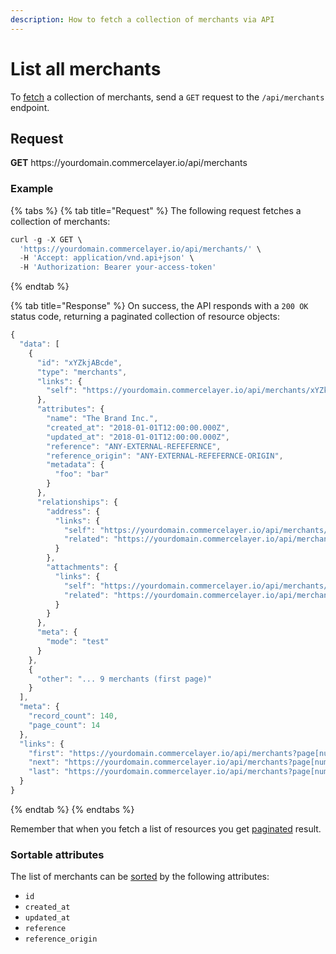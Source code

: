 ```yaml
---
description: How to fetch a collection of merchants via API
---
```


# List all merchants

To <a href="https://docs.commercelayer.io/developers/fetching-resources" target="_blank">fetch</a> a collection of merchants, send a `GET` request to the `/api/merchants` endpoint.

## Request

**GET** https://<i></i>yourdomain.commercelayer.io/api/merchants

### **Example**

{% tabs %}
{% tab title="Request" %}
The following request fetches a collection of merchants:

```javascript
curl -g -X GET \
  'https://yourdomain.commercelayer.io/api/merchants/' \
  -H 'Accept: application/vnd.api+json' \
  -H 'Authorization: Bearer your-access-token'
```
{% endtab %}

{% tab title="Response" %}
On success, the API responds with a `200 OK` status code, returning a paginated collection of resource objects:

```javascript
{
  "data": [
    {
      "id": "xYZkjABcde",
      "type": "merchants",
      "links": {
        "self": "https://yourdomain.commercelayer.io/api/merchants/xYZkjABcde"
      },
      "attributes": {
        "name": "The Brand Inc.",
        "created_at": "2018-01-01T12:00:00.000Z",
        "updated_at": "2018-01-01T12:00:00.000Z",
        "reference": "ANY-EXTERNAL-REFEFERNCE",
        "reference_origin": "ANY-EXTERNAL-REFEFERNCE-ORIGIN",
        "metadata": {
          "foo": "bar"
        }
      },
      "relationships": {
        "address": {
          "links": {
            "self": "https://yourdomain.commercelayer.io/api/merchants/xYZkjABcde/relationships/address",
            "related": "https://yourdomain.commercelayer.io/api/merchants/xYZkjABcde/address"
          }
        },
        "attachments": {
          "links": {
            "self": "https://yourdomain.commercelayer.io/api/merchants/xYZkjABcde/relationships/attachments",
            "related": "https://yourdomain.commercelayer.io/api/merchants/xYZkjABcde/attachments"
          }
        }
      },
      "meta": {
        "mode": "test"
      }
    },
    {
      "other": "... 9 merchants (first page)"
    }
  ],
  "meta": {
    "record_count": 140,
    "page_count": 14
  },
  "links": {
    "first": "https://yourdomain.commercelayer.io/api/merchants?page[number]=1&page[size]=10",
    "next": "https://yourdomain.commercelayer.io/api/merchants?page[number]=2&page[size]=10",
    "last": "https://yourdomain.commercelayer.io/api/merchants?page[number]=14&page[size]=10"
  }
}
```
{% endtab %}
{% endtabs %}

Remember that when you fetch a list of resources you get <a href="https://docs.commercelayer.io/developers/pagination" target="_blank">paginated</a> result.

### Sortable attributes

The list of merchants can be <a href="https://docs.commercelayer.io/developers/sorting-results" target="_blank">sorted</a> by the following attributes:

* `id`
* `created_at`
* `updated_at`
* `reference`
* `reference_origin`

